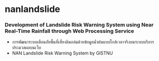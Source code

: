# nanlandslide
### Development of Landslide Risk  Warning System using Near Real-Time Rainfall through Web Processing Service
- การพัฒนาระบบเตือนภัยพื้นที่เสี่ยงดินถล่มด้วยข้อมูลน้ำฝนแบบใกล้เวลาจริงบนระบบบริการประมวลผลบนเว็บ
- NAN Landslide Risk Warning System by GISTNU